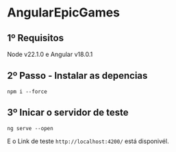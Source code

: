 # AngularEpicGames

## 1º Requisitos

Node v22.1.0 e Angular v18.0.1

## 2º Passo - Instalar as depencias

`npm i --force`

## 3º Inicar o servidor de teste

`ng serve --open`

E o Link de teste `http://localhost:4200/` está disponivél.


